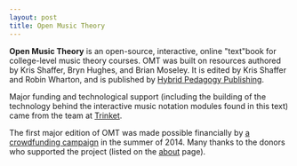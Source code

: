 ```yaml
---
layout: post
title: Open Music Theory
---
```


**Open Music Theory** is an open-source, interactive, online "text"book for college-level music theory courses. OMT was built on resources authored by Kris Shaffer, Bryn Hughes, and Brian Moseley. It is edited by Kris Shaffer and Robin Wharton, and is published by [Hybrid Pedagogy Publishing](http://www.hybridpedagogy.org/#publishing).

Major funding and technological support (including the building of the technology behind the interactive music notation modules found in this text) came from the team at [Trinket](http://www.trinket.io).

The first major edition of OMT was made possible financially by [a crowdfunding campaign](http://www.hybridpedagogy.com/page-two/open-interactive-music-theory-textbook-campaign-update/) in the summer of 2014. Many thanks to the donors who supported the project (listed on the [about](about.html) page).
